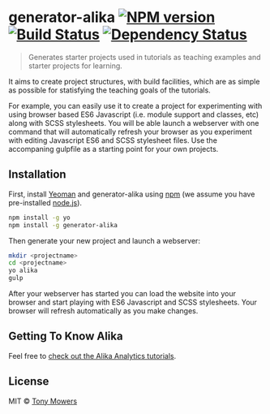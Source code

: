 # generator-alika [![NPM version][npm-image]][npm-url] [![Build Status][travis-image]][travis-url] [![Dependency Status][daviddm-image]][daviddm-url]
> Generates starter projects used in tutorials as teaching examples and starter projects for learning. 

It aims to create project structures, with build facilities, which are as simple as possible for statisfying the teaching goals of the tutorials. 

For example, you can easily use it to create a project for experimenting with using browser based ES6 Javascript (i.e. module support and classes, etc) along with SCSS stylesheets. You will be able launch a webserver with one command that will automatically refresh your browser as you experiment with editing Javascript ES6 and SCSS stylesheet files.  Use the accompaning gulpfile as a starting point for your own projects.

## Installation

First, install [Yeoman](http://yeoman.io) and generator-alika using [npm](https://www.npmjs.com/) (we assume you have pre-installed [node.js](https://nodejs.org/)).

```bash
npm install -g yo
npm install -g generator-alika
```

Then generate your new project and launch a webserver:

```bash
mkdir <projectname>
cd <projectname>
yo alika
gulp
```

After your webserver has started you can load the website into your browser and start playing with ES6 Javascript and SCSS stylesheets. Your browser will refresh automatically as you make changes.

## Getting To Know Alika

 Feel free to [check out the Alika Analytics tutorials](http://www.alika.ch/tutorials).

## License

MIT © [Tony Mowers](http://www.alika.ch/people/tony-mowers)


[npm-image]: https://badge.fury.io/js/generator-alika.svg
[npm-url]: https://npmjs.org/package/generator-alika
[travis-image]: https://travis-ci.org/tony-mowers/generator-alika.svg?branch=master
[travis-url]: https://travis-ci.org/tony-mowers/generator-alika
[daviddm-image]: https://david-dm.org/tony-mowers/generator-alika.svg?theme=shields.io
[daviddm-url]: https://david-dm.org/tony-mowers/generator-alika
